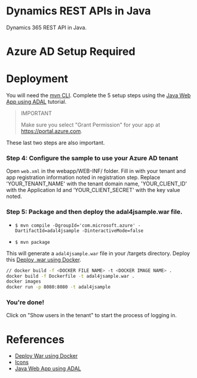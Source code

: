 # Dynamics REST APIs in Java
Dynamics 365 REST API in Java.

# Azure AD Setup Required


# Deployment
You will need the [mvn CLI](https://maven.apache.org/install.html).
Complete the 5 setup steps using the [Java Web App using ADAL](https://github.com/Azure-Samples/active-directory-java-webapp-openidconnect) tutorial.


> IMPORTANT
>
> Make sure you select "Grant Permission" for your app at https://portal.azure.com.

These last two steps are also important.

### Step 4:  Configure the sample to use your Azure AD tenant

Open `web.xml` in the webapp/WEB-INF/ folder. Fill in with your tenant and app registration information noted in registration step. Replace 'YOUR_TENANT_NAME' with the tenant domain name, 'YOUR_CLIENT_ID' with the Application Id and 'YOUR_CLIENT_SECRET' with the key value noted.

### Step 5: Package and then deploy the adal4jsample.war file.

- `$ mvn compile -DgroupId='com.microsoft.azure' -DartifactId=adal4jsample -DinteractiveMode=false`


- `$ mvn package`

This will generate a `adal4jsample.war` file in your /targets directory. Deploy this [Deploy .war using Docker](https://www.youtube.com/watch?v=yOudtpXDPzw).

```bash
// docker build -f <DOCKER FILE NAME> -t <DOCKER IMAGE NAME> .
docker build -f Dockerfile -t adal4jsample.war .
docker images
docker run -p 8080:8080 -t adal4jsample
```

### You're done!

Click on "Show users in the tenant" to start the process of logging in.

# References
- [Deploy War using Docker](https://www.youtube.com/watch?v=yOudtpXDPzw)
- [Icons](https://graphicburger.com/200-windows-10-icons/)
- [Java Web App using ADAL](https://github.com/Azure-Samples/active-directory-java-webapp-openidconnect)

